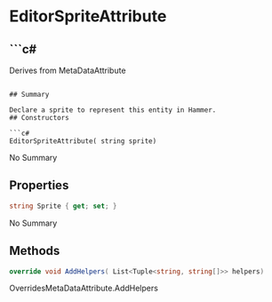 # EditorSpriteAttribute

## ```c#
Derives from MetaDataAttribute
```

## Summary

Declare a sprite to represent this entity in Hammer.
## Constructors

```c#
EditorSpriteAttribute( string sprite) 
```
No Summary
## Properties

```c#
string Sprite { get; set; } 
```
No Summary
## Methods

```c#
override void AddHelpers( List<Tuple<string, string[]>> helpers) 
```
OverridesMetaDataAttribute.AddHelpers
